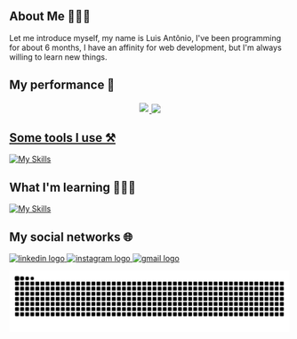 ## About Me 🙋🏻‍♂️

Let me introduce myself, my name is Luis Antônio, I've been programming for about 6 months, I have an affinity for web development, but I'm always willing to learn new things.

## My performance 💪

<div style="display:flex;justify-content:center;">
  <a href="https://github.com/NetoGambogi" target="_blank">
  <img style="margin:2px;" height="180em" src="https://github-readme-stats-git-masterrstaa-rickstaa.vercel.app/api?username=NetoGambogi&show_icons=true&theme=github_dark&include_all_commits=true&count_private=true"/>
  <img  height="180em" src="https://github-readme-stats-git-masterrstaa-rickstaa.vercel.app/api/top-langs/?username=NetoGambogi&layout=compact&langs_count=7&theme=github_dark"/>
</div>

## Some tools I use ⚒️
[![My Skills](https://skillicons.dev/icons?i=js,html,css,nodejs,express,mongodb)](https://skillicons.dev)

## What I'm learning 👨🏻‍🏫
[![My Skills](https://skillicons.dev/icons?i=ts,jest,mysql,postgres,nextjs,react,gcp,docker)](https://skillicons.dev)

## My social networks 🌐

<a href="https://www.linkedin.com/in/luis-ant%C3%B4nio-gambogi-ferreira-neto-35b4702b1/" target="_blank">
  <img src="https://img.shields.io/static/v1?message=LinkedIn&logo=linkedin&label=&color=0077B5&logoColor=white&labelColor=&style=for-the-badge" height="25" alt="linkedin logo"  />
</a>

<a href="https://www.instagram.com/neto.gambogi/" target="_blank">
  <img src="https://img.shields.io/static/v1?message=Instagram&logo=instagram&label=&color=E4405F&logoColor=white&labelColor=&style=for-the-badge" height="25" alt="instagram logo"  />
</a>

<a href="mailto:cauaneduardoborges@gmail.com" target="_blank">
  <img src="https://img.shields.io/static/v1?message=Email&logo=gmail&label=&color=ff0000&logoColor=white&labelColor=&style=for-the-badge" height="25" alt="gmail logo"  />
</a>


![github contribution grid snake animation](https://raw.githubusercontent.com/cauaneb/cauaneb/output/github-contribution-grid-snake-dark.svg#gh-dark-mode-only)
